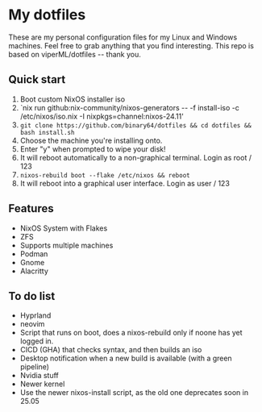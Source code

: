 # My dotfiles

These are my personal configuration files for my Linux and Windows machines. Feel free to grab anything that you find interesting. This repo is based on viperML/dotfiles -- thank you.

## Quick start

1. Boot custom NixOS installer iso
  1. `nix run github:nix-community/nixos-generators -- -f install-iso -c /etc/nixos/iso.nix -I nixpkgs=channel:nixos-24.11'
2. `git clone https://github.com/binary64/dotfiles && cd dotfiles && bash install.sh`
3. Choose the machine you're installing onto.
4. Enter "y" when prompted to wipe your disk!
5. It will reboot automatically to a non-graphical terminal. Login as root / 123
6. `nixos-rebuild boot --flake /etc/nixos && reboot`
7. It will reboot into a graphical user interface. Login as user / 123

## Features

* NixOS System with Flakes
* ZFS
* Supports multiple machines
* Podman
* Gnome
* Alacritty

## To do list

* Hyprland
* neovim
* Script that runs on boot, does a nixos-rebuild only if noone has yet logged in.
* CICD (GHA) that checks syntax, and then builds an iso
* Desktop notification when a new build is available (with a green pipeline)
* Nvidia stuff
* Newer kernel
* Use the newer nixos-install script, as the old one deprecates soon in 25.05

